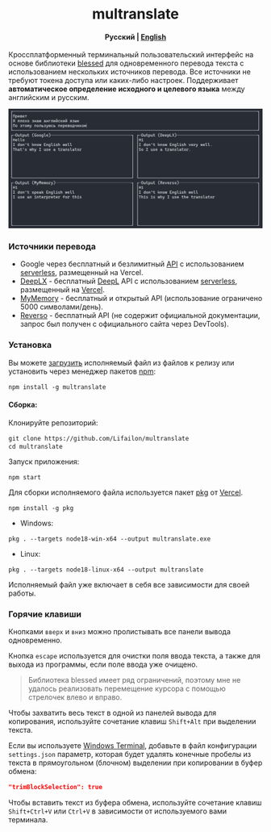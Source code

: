 <h1 align="center">
    multranslate
</h1>

<h4 align="center">
    <strong>Русский</strong> | <a href="README.md">English</a>
</h4>

Кроссплатформенный терминальный пользовательский интерфейс на основе библиотеки [blessed](https://github.com/chjj/blessed) для одновременного перевода текста с использованием нескольких источников перевода. Все источники не требуют токена доступа или каких-либо настроек. Поддерживает **автоматическое определение исходного и целевого языка** между английским и русским.

![Example](/example.jpg)

### Источники перевода

- Google через бесплатный и безлимитный [API](https://github.com/matheuss/google-translate-api) с использованием [serverless](https://github.com/olavoparno/translate-serverless-vercel), размещенный на Vercel.
- [DeepLX](https://github.com/OwO-Network/DeepLX) - бесплатный [DeepL](https://deepl.com) API с использованием [serverless](https://github.com/LegendLeo/deeplx-serverless), размещенный на [Vercel](https://github.com/olavoparno/translate-serverless-vercel).
- [MyMemory](https://mymemory.translated.net/doc/spec.php) - бесплатный и открытый API (использование ограничено 5000 символами/день).
- [Reverso](https://www.reverso.net) - бесплатный API (не содержит официальной документации, запрос был получен с официального сайта через DevTools).

### Установка

Вы можете [загрузить](https://github.com/Lifailon/multranslate/releases) исполняемый файл из файлов к релизу или установить через менеджер пакетов [npm](https://www.npmjs.com/package/multranslate):

```shell
npm install -g multranslate
```

#### Сборка:

Клонируйте репозиторий:

```shell
git clone https://github.com/Lifailon/multranslate
cd multranslate
```

Запуск приложения:

```shell
npm start
```

Для сборки исполняемого файла используется пакет [pkg](https://github.com/vercel/pkg) от [Vercel](https://github.com/vercel).

```shell
npm install -g pkg
```

- Windows:

```shell
pkg . --targets node18-win-x64 --output multranslate.exe
```

- Linux:

```shell
pkg . --targets node18-linux-x64 --output multranslate
```

Исполняемый файл уже включает в себя все зависимости для своей работы.

### Горячие клавиши

Кнопками `вверх` и `вниз` можно пролистывать все панели вывода одновременно.

Кнопка `escape` используется для очистки поля ввода текста, а также для выхода из программы, если поле ввода уже очищено.

> Библиотека blessed имеет ряд ограничений, поэтому мне не удалось реализовать перемещение курсора с помощью стрелочек влево и вправо.

Чтобы захватить весь текст в одной из панелей вывода для копирования, используйте сочетание клавиш `Shift+Alt` при выделении текста.

Если вы используете [Windows Terminal](https://github.com/microsoft/terminal), добавьте в файл конфигурации `settings.json` параметр, которая будет удалять конечные пробелы из текста в прямоугольном (блочном) выделении при копировании в буфер обмена:

```json
"trimBlockSelection": true
```

Чтобы вставить текст из буфера обмена, используйте сочетание клавиш `Shift+Ctrl+V` или `Ctrl+V` в зависимости от используемого вами терминала.